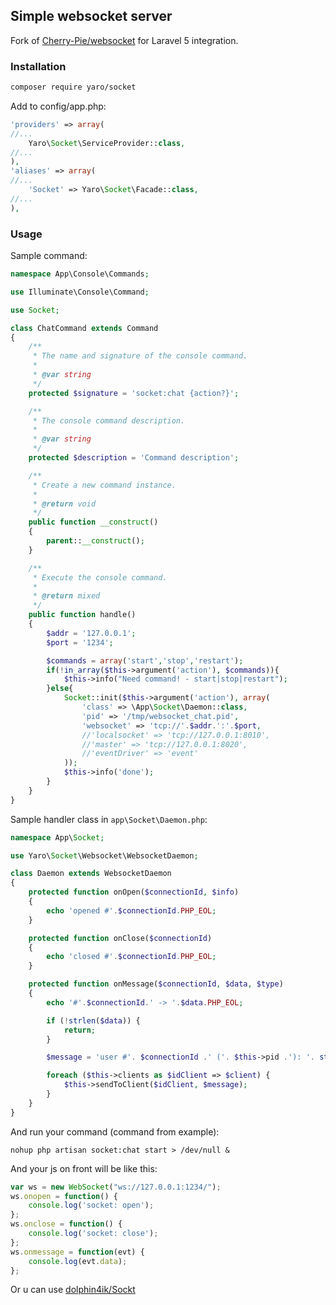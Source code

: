 ## Simple websocket server

Fork of [Cherry-Pie/websocket](https://github.com/Cherry-Pie/websocket) for Laravel 5 integration.

### Installation
```bash
composer require yaro/socket
```

Add to config/app.php:
```php
'providers' => array(
//...
    Yaro\Socket\ServiceProvider::class,
//...
),
'aliases' => array(
//...
    'Socket' => Yaro\Socket\Facade::class,
//...
),
```

### Usage
Sample command:

```php
namespace App\Console\Commands;

use Illuminate\Console\Command;

use Socket;

class ChatCommand extends Command
{
    /**
     * The name and signature of the console command.
     *
     * @var string
     */
    protected $signature = 'socket:chat {action?}';

    /**
     * The console command description.
     *
     * @var string
     */
    protected $description = 'Command description';

    /**
     * Create a new command instance.
     *
     * @return void
     */
    public function __construct()
    {
        parent::__construct();
    }

    /**
     * Execute the console command.
     *
     * @return mixed
     */
    public function handle()
    {
        $addr = '127.0.0.1';
        $port = '1234';

        $commands = array('start','stop','restart');
        if(!in_array($this->argument('action'), $commands)){
            $this->info("Need command! - start|stop|restart");
        }else{
            Socket::init($this->argument('action'), array(
                'class' => \App\Socket\Daemon::class,
                'pid' => '/tmp/websocket_chat.pid',
                'websocket' => 'tcp://'.$addr.':'.$port,
                //'localsocket' => 'tcp://127.0.0.1:8010',
                //'master' => 'tcp://127.0.0.1:8020',
                //'eventDriver' => 'event'
            ));
            $this->info('done');
        }
    }
}
```


Sample handler class in `app\Socket\Daemon.php`:
```php
namespace App\Socket;

use Yaro\Socket\Websocket\WebsocketDaemon;

class Daemon extends WebsocketDaemon
{
    protected function onOpen($connectionId, $info)
    {
        echo 'opened #'.$connectionId.PHP_EOL;
    }

    protected function onClose($connectionId) 
    {
        echo 'closed #'.$connectionId.PHP_EOL;
    }

    protected function onMessage($connectionId, $data, $type)
    {
        echo '#'.$connectionId.' -> '.$data.PHP_EOL;

        if (!strlen($data)) {
            return;
        }

        $message = 'user #'. $connectionId .' ('. $this->pid .'): '. strip_tags($data);

        foreach ($this->clients as $idClient => $client) {
            $this->sendToClient($idClient, $message);
        }
    }
}
```


And run your command (command from example):
```shell
nohup php artisan socket:chat start > /dev/null &
```


And your js on front will be like this:
```javascript
var ws = new WebSocket("ws://127.0.0.1:1234/");
ws.onopen = function() { 
    console.log('socket: open');
};
ws.onclose = function() { 
    console.log('socket: close');
};
ws.onmessage = function(evt) { 
    console.log(evt.data);
};
```
Or u can use [dolphin4ik/Sockt](https://github.com/dolphin4ik/Sockt)
